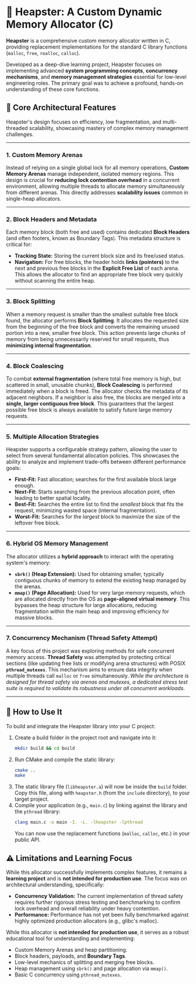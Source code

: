 # 🗿 Heapster: A Custom Dynamic Memory Allocator (C)

**Heapster** is a comprehensive custom memory allocator written in C, providing replacement implementations for the standard C library functions (`malloc`, `free`, `realloc`, `calloc`).

Developed as a deep-dive learning project, Heapster focuses on implementing advanced **system programming concepts**, **concurrency mechanisms**, and **memory management strategies** essential for low-level engineering roles. The primary goal was to achieve a profound, hands-on understanding of these core functions.

## 📐 Core Architectural Features

Heapster's design focuses on efficiency, low fragmentation, and multi-threaded scalability, showcasing mastery of complex memory management challenges.

---
### 1. Custom Memory Arenas
Instead of relying on a single global lock for all memory operations, **Custom Memory Arenas** manage independent, isolated memory regions. This design is crucial for **reducing lock contention overhead** in a concurrent environment, allowing multiple threads to allocate memory simultaneously from different arenas. This directly addresses **scalability issues** common in single-heap allocators.

---
### 2. Block Headers and Metadata
Each memory block (both free and used) contains dedicated **Block Headers** (and often footers, known as Boundary Tags). This metadata structure is critical for:
* **Tracking State:** Storing the current block size and its free/used status.
* **Navigation:** For free blocks, the header holds **links (pointers)** to the next and previous free blocks in the **Explicit Free List** of each arena. This allows the allocator to find an appropriate free block very quickly without scanning the entire heap.

---
### 3. Block Splitting
When a memory request is smaller than the smallest suitable free block found, the allocator performs **Block Splitting**. It allocates the requested size from the beginning of the free block and converts the remaining unused portion into a new, smaller free block. This action prevents large chunks of memory from being unnecessarily reserved for small requests, thus **minimizing internal fragmentation**.

---
### 4. Block Coalescing
To combat **external fragmentation** (where total free memory is high, but scattered in small, unusable chunks), **Block Coalescing** is performed immediately when a block is freed. The allocator checks the metadata of its adjacent neighbors. If a neighbor is also free, the blocks are merged into a **single, larger contiguous free block**. This guarantees that the largest possible free block is always available to satisfy future large memory requests.

---
### 5. Multiple Allocation Strategies
Heapster supports a configurable strategy pattern, allowing the user to select from several fundamental allocation policies. This showcases the ability to analyze and implement trade-offs between different performance goals:
* **First-Fit:** Fast allocation; searches for the first available block large enough.
* **Next-Fit:** Starts searching from the previous allocation point, often leading to better spatial locality.
* **Best-Fit:** Searches the entire list to find the *smallest* block that fits the request, minimizing wasted space (internal fragmentation).
* **Worst-Fit:** Searches for the *largest* block to maximize the size of the leftover free block.

---
### 6. Hybrid OS Memory Management
The allocator utilizes a **hybrid approach** to interact with the operating system's memory:
* **`sbrk()` (Heap Extension):** Used for obtaining smaller, typically contiguous chunks of memory to extend the existing heap managed by the arenas.
* **`mmap()` (Page Allocation):** Used for very large memory requests, which are allocated directly from the OS as **page-aligned virtual memory**. This bypasses the heap structure for large allocations, reducing fragmentation within the main heap and improving efficiency for massive blocks.

---
### 7. Concurrency Mechanism (Thread Safety Attempt)
A key focus of this project was exploring methods for safe concurrent memory access. **Thread Safety** was attempted by protecting critical sections (like updating free lists or modifying arena structures) with POSIX **`pthread_mutexes`**. This mechanism aims to ensure data integrity when multiple threads call `malloc` or `free` simultaneously. *While the architecture is designed for thread safety via arenas and mutexes, a dedicated stress test suite is required to validate its robustness under all concurrent workloads.*

---
## 🚀 How to Use It

To build and integrate the Heapster library into your C project:

1.  Create a build folder in the project root and navigate into it:
    ```bash
    mkdir build && cd build
    ```
2.  Run CMake and compile the static library:
    ```bash
    cmake ..
    make
    ```
3.  The static library file (`libheapster.a`) will now be inside the `build` folder. Copy this file, along with `heapster.h` (from the `include` directory), to your target project.
4.  Compile your application (e.g., `main.c`) by linking against the library and the `pthread` library:
    ```bash
    clang main.c -o main -I. -L. -lheapster -lpthread
    ```
    You can now use the replacement functions (`malloc`, `calloc`, etc.) in your public API.

## ⚠️ Limitations and Learning Focus

While this allocator successfully implements complex features, it remains a **learning project** and is **not intended for production use**. The focus was on architectural understanding, specifically:

* **Concurrency Validation:** The current implementation of thread safety requires further rigorous stress testing and benchmarking to confirm lock overhead and overall reliability under heavy contention.
* **Performance:** Performance has not yet been fully benchmarked against highly optimized production allocators (e.g., glibc's malloc).

While this allocator is **not intended for production use**, it serves as a robust educational tool for understanding and implementing:
* Custom Memory Arenas and heap partitioning.
* Block headers, payloads, and **Boundary Tags**.
* Low-level mechanics of splitting and merging free blocks.
* Heap management using `sbrk()` and page allocation via `mmap()`.
* Basic C concurrency using `pthread_mutexes`.



